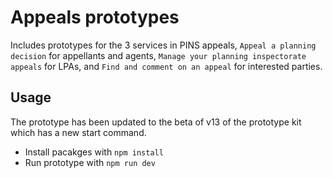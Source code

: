 # Appeals prototypes

Includes prototypes for the 3 services in PINS appeals, `Appeal a planning decision` for appellants and agents, `Manage your planning inspectorate appeals` for LPAs, and `Find and comment on an appeal` for interested parties.

## Usage

The prototype has been updated to the beta of v13 of the prototype kit which has a new start command.

- Install pacakges with `npm install`
- Run prototype with `npm run dev`
